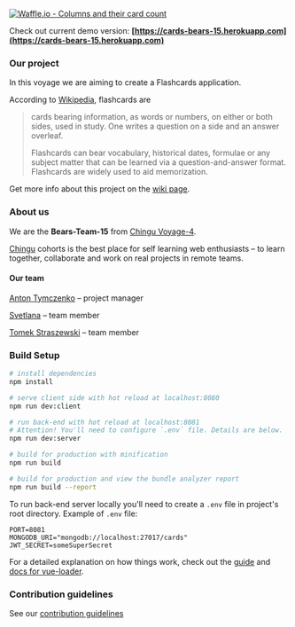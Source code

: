 [![Waffle.io - Columns and their card count](https://badge.waffle.io/chingu-voyage4/Bears-Team-15.svg?columns=all)](http://waffle.io/chingu-voyage4/Bears-Team-15)


Check out current demo version: **[https://cards-bears-15.herokuapp.com](https://cards-bears-15.herokuapp.com)**

### Our project

In this voyage we are aiming to create a Flashcards application.

According to [Wikipedia](https://en.wikipedia.org/wiki/Flashcard), flashcards are
> cards bearing information, as words or numbers, on either or both sides, used in study. One writes a question on a side and an answer overleaf.
>
> Flashcards can bear vocabulary, historical dates, formulae or any subject matter that can be learned via a question-and-answer format. Flashcards are widely used to aid memorization.

Get more info about this project on the [wiki page](https://github.com/chingu-voyage4/Bears-Team-15/wiki).

### About us

We are the **Bears-Team-15** from  [Chingu Voyage-4](https://github.com/chingu-voyage4).

[Chingu](https://chingu.io/) cohorts is the best place for self learning web enthusiasts – to learn together, collaborate and work on real projects in remote teams.

#### Our team

[Anton Tymczenko](https://github.com/AntonTymczenko) – project manager

[Svetlana](https://github.com/svmi3195) – team member

[Tomek Straszewski](https://github.com/tomski80) – team member

### Build Setup

``` bash
# install dependencies
npm install

# serve client side with hot reload at localhost:8080
npm run dev:client

# run back-end with hot reload at localhost:8081
# Attention! You'll need to configure `.env` file. Details are below.
npm run dev:server

# build for production with minification
npm run build

# build for production and view the bundle analyzer report
npm run build --report
```

To run back-end server locally you'll need to create a `.env` file in project's root directory. Example of `.env` file:

```
PORT=8081
MONGODB_URI="mongodb://localhost:27017/cards"
JWT_SECRET=someSuperSecret
```

For a detailed explanation on how things work, check out the [guide](http://vuejs-templates.github.io/webpack/) and [docs for vue-loader](http://vuejs.github.io/vue-loader).

### Contribution guidelines

See our [contribution guidelines](CONTRIBUTING.md)
